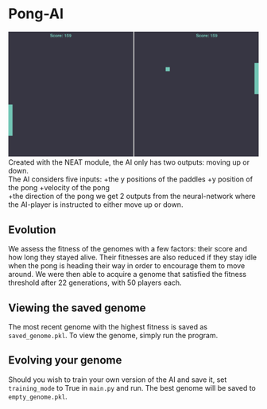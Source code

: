 # Pong-AI
 
 ![image](result.png)
Created with the NEAT module, the AI only has two outputs: moving up or down.\
The AI considers five inputs:
+the y positions of the paddles 
+y position of the pong 
+velocity of the pong  
+the direction of the pong
we get 2 outputs from the neural-network where the AI-player is instructed to either move up or down. 
## Evolution
  
We assess the fitness of the genomes with a few factors: their score and how long they stayed alive. Their fitnesses are also reduced if they stay idle when the pong is heading their way in order to encourage them to move around. We were then able to acquire a genome that satisfied the fitness threshold after 22 generations, with 50 players each.

## Viewing the saved genome
  
The most recent genome with the highest fitness is saved as `saved_genome.pkl`. To view the genome, simply run the program.

## Evolving your genome
  
Should you wish to train your own version of the AI and save it, set `training_mode` to True in `main.py` and run. The best genome will be saved to `empty_genome.pkl`.
